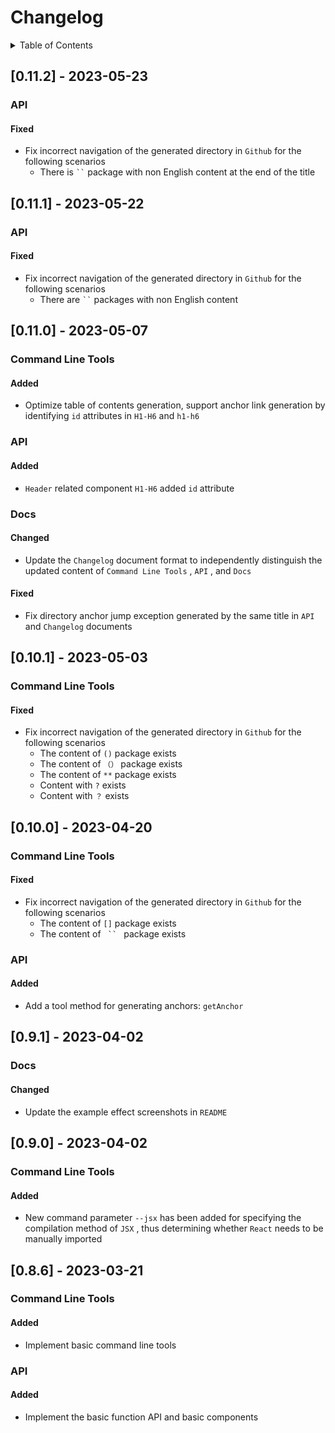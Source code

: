 
# Changelog

<details >
  <summary>Table of Contents</summary>

  &emsp;&emsp;[[0.11.2] - 2023-05-23](#0112---2023-05-23)<br/>
  &emsp;&emsp;&emsp;&emsp;[API](#0112-api)<br/>
  &emsp;&emsp;&emsp;&emsp;&emsp;&emsp;[Fixed](#0112-api-fixed)<br/>
  &emsp;&emsp;[[0.11.1] - 2023-05-22](#0111---2023-05-22)<br/>
  &emsp;&emsp;&emsp;&emsp;[API](#0111-api)<br/>
  &emsp;&emsp;&emsp;&emsp;&emsp;&emsp;[Fixed](#0111-api-fixed)<br/>
  &emsp;&emsp;[[0.11.0] - 2023-05-07](#0110---2023-05-07)<br/>
  &emsp;&emsp;&emsp;&emsp;[Command Line Tools](#0110-command-line-tools)<br/>
  &emsp;&emsp;&emsp;&emsp;&emsp;&emsp;[Added](#0110-command-line-tools-added)<br/>
  &emsp;&emsp;&emsp;&emsp;[API](#0110-api)<br/>
  &emsp;&emsp;&emsp;&emsp;&emsp;&emsp;[Added](#0110-api-added)<br/>
  &emsp;&emsp;&emsp;&emsp;[Docs](#0110-docs)<br/>
  &emsp;&emsp;&emsp;&emsp;&emsp;&emsp;[Changed](#0110-docs-changed)<br/>
  &emsp;&emsp;&emsp;&emsp;&emsp;&emsp;[Fixed](#0110-docs-fixed)<br/>
  &emsp;&emsp;[[0.10.1] - 2023-05-03](#0101---2023-05-03)<br/>
  &emsp;&emsp;&emsp;&emsp;[Command Line Tools](#0101-command-line-tools)<br/>
  &emsp;&emsp;&emsp;&emsp;&emsp;&emsp;[Fixed](#0101-command-line-tools-fixed)<br/>
  &emsp;&emsp;[[0.10.0] - 2023-04-20](#0100---2023-04-20)<br/>
  &emsp;&emsp;&emsp;&emsp;[Command Line Tools](#0100-command-line-tools)<br/>
  &emsp;&emsp;&emsp;&emsp;&emsp;&emsp;[Fixed](#0100-command-line-tools-fixed)<br/>
  &emsp;&emsp;&emsp;&emsp;[API](#0100-api)<br/>
  &emsp;&emsp;&emsp;&emsp;&emsp;&emsp;[Added](#0100-api-added)<br/>
  &emsp;&emsp;[[0.9.1] - 2023-04-02](#091---2023-04-02)<br/>
  &emsp;&emsp;&emsp;&emsp;[Docs](#091-docs)<br/>
  &emsp;&emsp;&emsp;&emsp;&emsp;&emsp;[Changed](#091-docs-changed)<br/>
  &emsp;&emsp;[[0.9.0] - 2023-04-02](#090---2023-04-02)<br/>
  &emsp;&emsp;&emsp;&emsp;[Command Line Tools](#090-command-line-tools)<br/>
  &emsp;&emsp;&emsp;&emsp;&emsp;&emsp;[Added](#090-command-line-tools-added)<br/>
  &emsp;&emsp;[[0.8.6] - 2023-03-21](#086---2023-03-21)<br/>
  &emsp;&emsp;&emsp;&emsp;[Command Line Tools](#086-command-line-tools)<br/>
  &emsp;&emsp;&emsp;&emsp;&emsp;&emsp;[Added](#086-command-line-tools-added)<br/>
  &emsp;&emsp;&emsp;&emsp;[API](#086-api)<br/>
  &emsp;&emsp;&emsp;&emsp;&emsp;&emsp;[Added](#086-api-added)<br/>

</details>

## [0.11.2] - 2023-05-23

<h3 id="0112-api">API</h3>

<h4 id="0112-api-fixed">Fixed</h4>

* Fix incorrect navigation of the generated directory in  `Github`  for the following scenarios
   * There is <code>``</code> package with non English content at the end of the title


## [0.11.1] - 2023-05-22

<h3 id="0111-api">API</h3>

<h4 id="0111-api-fixed">Fixed</h4>

* Fix incorrect navigation of the generated directory in  `Github`  for the following scenarios
   * There are <code>``</code> packages with non English content


## [0.11.0] - 2023-05-07

<h3 id="0110-command-line-tools">Command Line Tools</h3>

<h4 id="0110-command-line-tools-added">Added</h4>

* Optimize table of contents generation, support anchor link generation by identifying  `id`  attributes in  `H1-H6`  and  `h1-h6` 


<h3 id="0110-api">API</h3>

<h4 id="0110-api-added">Added</h4>

*  `Header`  related component  `H1-H6`  added  `id`  attribute


<h3 id="0110-docs">Docs</h3>

<h4 id="0110-docs-changed">Changed</h4>

* Update the  `Changelog`  document format to independently distinguish the updated content of  `Command Line Tools` ,  `API` , and  `Docs` 


<h4 id="0110-docs-fixed">Fixed</h4>

* Fix directory anchor jump exception generated by the same title in  `API`  and  `Changelog`  documents


## [0.10.1] - 2023-05-03

<h3 id="0101-command-line-tools">Command Line Tools</h3>

<h4 id="0101-command-line-tools-fixed">Fixed</h4>

* Fix incorrect navigation of the generated directory in  `Github`  for the following scenarios
   * The content of  `()`  package exists
   * The content of  `（）`  package exists
   * The content of  `**`  package exists
   * Content with  `?`  exists
   * Content with  `？`  exists


## [0.10.0] - 2023-04-20

<h3 id="0100-command-line-tools">Command Line Tools</h3>

<h4 id="0100-command-line-tools-fixed">Fixed</h4>

* Fix incorrect navigation of the generated directory in  `Github`  for the following scenarios
   * The content of  `[]`  package exists
   * The content of <code> `` </code> package exists


<h3 id="0100-api">API</h3>

<h4 id="0100-api-added">Added</h4>

* Add a tool method for generating anchors:  `getAnchor` 


## [0.9.1] - 2023-04-02

<h3 id="091-docs">Docs</h3>

<h4 id="091-docs-changed">Changed</h4>

* Update the example effect screenshots in  `README` 


## [0.9.0] - 2023-04-02

<h3 id="090-command-line-tools">Command Line Tools</h3>

<h4 id="090-command-line-tools-added">Added</h4>

* New command parameter  `--jsx`  has been added for specifying the compilation method of  `JSX` , thus determining whether  `React`  needs to be manually imported


## [0.8.6] - 2023-03-21

<h3 id="086-command-line-tools">Command Line Tools</h3>

<h4 id="086-command-line-tools-added">Added</h4>

* Implement basic command line tools


<h3 id="086-api">API</h3>

<h4 id="086-api-added">Added</h4>

* Implement the basic function API and basic components

